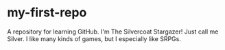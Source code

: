 # my-first-repo
A repository for learning GitHub.
I'm The Silvercoat Stargazer!  Just call me Silver.
I like many kinds of games, but I especially like SRPGs.
